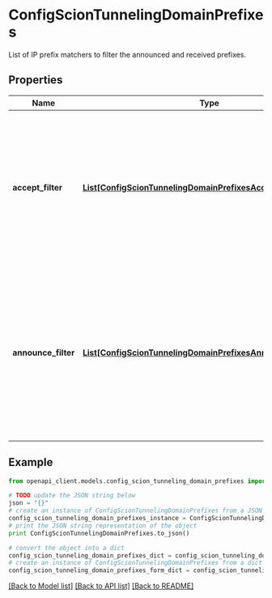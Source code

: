 # ConfigScionTunnelingDomainPrefixes

List of IP prefix matchers to filter the announced and received prefixes.

## Properties

Name | Type | Description | Notes
------------ | ------------- | ------------- | -------------
**accept_filter** | [**List[ConfigScionTunnelingDomainPrefixesAcceptFilterEntry]**](ConfigScionTunnelingDomainPrefixesAcceptFilterEntry.md) | List of IP prefix matchers to define which prefixes announced by remotes ISD ASes are accepted. Only the matching subset of a prefix announced by a remote ISD-AS is is accepted for routing. | [optional] 
**announce_filter** | [**List[ConfigScionTunnelingDomainPrefixesAnnounceFilterEntry]**](ConfigScionTunnelingDomainPrefixesAnnounceFilterEntry.md) | List of IP prefix matchers to filter prefixes announced to remotes. The prefixes to be announced are configured in the static announcements or BGP. Only the subset of the routes that matches the announce filter is advertised to the remotes. | [optional] 

## Example

```python
from openapi_client.models.config_scion_tunneling_domain_prefixes import ConfigScionTunnelingDomainPrefixes

# TODO update the JSON string below
json = "{}"
# create an instance of ConfigScionTunnelingDomainPrefixes from a JSON string
config_scion_tunneling_domain_prefixes_instance = ConfigScionTunnelingDomainPrefixes.from_json(json)
# print the JSON string representation of the object
print ConfigScionTunnelingDomainPrefixes.to_json()

# convert the object into a dict
config_scion_tunneling_domain_prefixes_dict = config_scion_tunneling_domain_prefixes_instance.to_dict()
# create an instance of ConfigScionTunnelingDomainPrefixes from a dict
config_scion_tunneling_domain_prefixes_form_dict = config_scion_tunneling_domain_prefixes.from_dict(config_scion_tunneling_domain_prefixes_dict)
```
[[Back to Model list]](../README.md#documentation-for-models) [[Back to API list]](../README.md#documentation-for-api-endpoints) [[Back to README]](../README.md)


